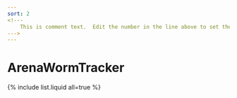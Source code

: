 ```yaml
---
sort: 2
<!---
	This is comment text.  Edit the number in the line above to set the order of the documentation sections that will appear on the webpage.
--->
---
```


# ArenaWormTracker
<!---
```
{% raw %}{% include list.liquid all=true %}{% endraw %}
```
--->

{% include list.liquid all=true %}
